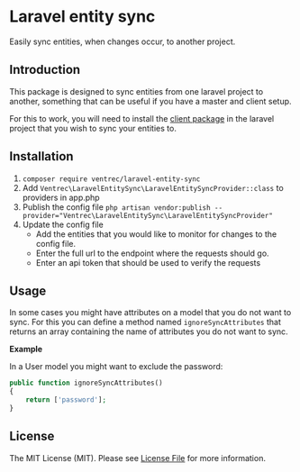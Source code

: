 # Laravel entity sync

Easily sync entities, when changes occur, to another project.

## Introduction

This package is designed to sync entities from one laravel project to another, something that can be useful if you have a master and client setup.

For this to work, you will need to install the [client package](https://github.com/ventrec/laravel-entity-sync-endpoint) in the laravel project that you wish to sync your entities to.

## Installation

1. `composer require ventrec/laravel-entity-sync`
2. Add `Ventrec\LaravelEntitySync\LaravelEntitySyncProvider::class` to providers in app.php
3. Publish the config file `php artisan vendor:publish --provider="Ventrec\LaravelEntitySync\LaravelEntitySyncProvider"`
4. Update the config file
    - Add the entities that you would like to monitor for changes to the config file.
    - Enter the full url to the endpoint where the requests should go.
    - Enter an api token that should be used to verify the requests
    
## Usage

In some cases you might have attributes on a model that you do not want to sync. For this you can define a method named `ignoreSyncAttributes` that returns an array containing the name of attributes you do not want to sync.

**Example**

In a User model you might want to exclude the password:
```php
public function ignoreSyncAttributes()
{
    return ['password'];
}
```
    
## License

The MIT License (MIT). Please see [License File](LICENSE.md) for more information.